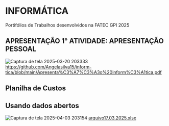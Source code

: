 # INFORMÁTICA
Portifólios de Trabalhos desenvolvidos na FATEC GPI 2025 
## APRESENTAÇÃO 1° ATIVIDADE: APRESENTAÇÃO PESSOAL
![Captura de tela 2025-03-20 203333](https://github.com/user-attachments/assets/e7fc6af1-d58a-4980-a187-223293cf8d70)
https://github.com/Angelasilva15/inform-tica/blob/main/Apresenta%C3%A7%C3%A3o%20inform%C3%A1tica.pdf

## Planilha de Custos


## Usando dados abertos
![Captura de tela 2025-04-03 203154](https://github.com/user-attachments/assets/6d4eb0f2-12e4-49a6-9f09-34bcb8e91777)
[arquivo17.03.2025.xlsx](https://github.com/user-attachments/files/19596036/arquivo17.03.2025.xlsx)




